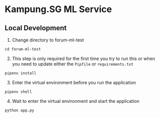 # Kampung.SG ML Service

## Local Development

1. Change directory to forum-ml-test
```
cd forum-ml-test
```

2. This step is only required for the first time you try to run this or when you need to update either the `Pipfile` or `requirements.txt`
```
pipenv install
```

3. Enter the virtual environment before you run the application

```
pipenv shell
```

4. Wait to enter the virtual environment and start the application
```
python app.py
```
